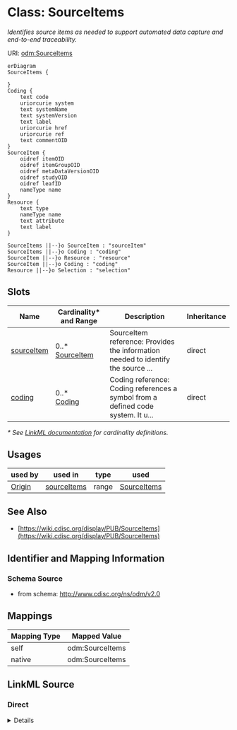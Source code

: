 # Class: SourceItems

_Identifies source items as needed to support automated data capture and end-to-end traceability._




URI: [odm:SourceItems](http://www.cdisc.org/ns/odm/v2.0/SourceItems)


```mermaid
erDiagram
SourceItems {

}
Coding {
    text code  
    uriorcurie system  
    text systemName  
    text systemVersion  
    text label  
    uriorcurie href  
    uriorcurie ref  
    text commentOID  
}
SourceItem {
    oidref itemOID  
    oidref itemGroupOID  
    oidref metaDataVersionOID  
    oidref studyOID  
    oidref leafID  
    nameType name  
}
Resource {
    text type  
    nameType name  
    text attribute  
    text label  
}

SourceItems ||--}o SourceItem : "sourceItem"
SourceItems ||--}o Coding : "coding"
SourceItem ||--}o Resource : "resource"
SourceItem ||--}o Coding : "coding"
Resource ||--}o Selection : "selection"

```



<!-- no inheritance hierarchy -->


## Slots

| Name | Cardinality* and Range | Description | Inheritance |
| ---  | --- | --- | --- |
| [sourceItem](sourceItem.md) | 0..* <br/> [SourceItem](SourceItem.md) | SourceItem reference: Provides the information needed to identify the source ... | direct |
| [coding](coding.md) | 0..* <br/> [Coding](Coding.md) | Coding reference: Coding references a symbol from a defined code system. It u... | direct |

_* See [LinkML documentation](https://linkml.io/linkml/schemas/slots.html#slot-cardinality) for cardinality definitions._




## Usages

| used by | used in | type | used |
| ---  | --- | --- | --- |
| [Origin](Origin.md) | [sourceItems](sourceItems.md) | range | [SourceItems](SourceItems.md) |






## See Also

* [https://wiki.cdisc.org/display/PUB/SourceItems](https://wiki.cdisc.org/display/PUB/SourceItems)

## Identifier and Mapping Information







### Schema Source


* from schema: http://www.cdisc.org/ns/odm/v2.0





## Mappings

| Mapping Type | Mapped Value |
| ---  | ---  |
| self | odm:SourceItems |
| native | odm:SourceItems |





## LinkML Source

<!-- TODO: investigate https://stackoverflow.com/questions/37606292/how-to-create-tabbed-code-blocks-in-mkdocs-or-sphinx -->

### Direct

<details>
```yaml
name: SourceItems
description: Identifies source items as needed to support automated data capture and
  end-to-end traceability.
from_schema: http://www.cdisc.org/ns/odm/v2.0
see_also:
- https://wiki.cdisc.org/display/PUB/SourceItems
rank: 1000
slots:
- sourceItem
- coding
slot_usage:
  sourceItem:
    name: sourceItem
    multivalued: true
    domain_of:
    - SourceItems
    range: SourceItem
    inlined: true
    inlined_as_list: true
  coding:
    name: coding
    multivalued: true
    domain_of:
    - StudyEventGroupDef
    - StudyEventDef
    - ItemGroupDef
    - Origin
    - SourceItems
    - SourceItem
    - ItemDef
    - CodeList
    - CodeListItem
    - StudyIndication
    - StudyIntervention
    - StudyTargetPopulation
    - StudyParameter
    - ParameterValue
    - Criterion
    - Annotation
    range: Coding
    inlined: true
    inlined_as_list: true
class_uri: odm:SourceItems

```
</details>

### Induced

<details>
```yaml
name: SourceItems
description: Identifies source items as needed to support automated data capture and
  end-to-end traceability.
from_schema: http://www.cdisc.org/ns/odm/v2.0
see_also:
- https://wiki.cdisc.org/display/PUB/SourceItems
rank: 1000
slot_usage:
  sourceItem:
    name: sourceItem
    multivalued: true
    domain_of:
    - SourceItems
    range: SourceItem
    inlined: true
    inlined_as_list: true
  coding:
    name: coding
    multivalued: true
    domain_of:
    - StudyEventGroupDef
    - StudyEventDef
    - ItemGroupDef
    - Origin
    - SourceItems
    - SourceItem
    - ItemDef
    - CodeList
    - CodeListItem
    - StudyIndication
    - StudyIntervention
    - StudyTargetPopulation
    - StudyParameter
    - ParameterValue
    - Criterion
    - Annotation
    range: Coding
    inlined: true
    inlined_as_list: true
attributes:
  sourceItem:
    name: sourceItem
    description: 'SourceItem reference: Provides the information needed to identify
      the source metadata.'
    from_schema: http://www.cdisc.org/ns/odm/v2.0
    rank: 1000
    multivalued: true
    identifier: false
    alias: sourceItem
    owner: SourceItems
    domain_of:
    - SourceItems
    range: SourceItem
    inlined: true
    inlined_as_list: true
  coding:
    name: coding
    description: 'Coding reference: Coding references a symbol from a defined code
      system. It uses a code defined in a terminology system to associate semantics
      with a given term, codelist, variable, or group of variables. The presence of
      a Coding element associates a meaning to its parent element. Including multiple
      Coding elements for a given parent indicates synonymous meanings provided by
      different code systems or code system versions.'
    from_schema: http://www.cdisc.org/ns/odm/v2.0
    rank: 1000
    multivalued: true
    identifier: false
    alias: coding
    owner: SourceItems
    domain_of:
    - StudyEventGroupDef
    - StudyEventDef
    - ItemGroupDef
    - Origin
    - SourceItems
    - SourceItem
    - ItemDef
    - CodeList
    - CodeListItem
    - StudyIndication
    - StudyIntervention
    - StudyTargetPopulation
    - StudyParameter
    - ParameterValue
    - Criterion
    - Annotation
    range: Coding
    inlined: true
    inlined_as_list: true
class_uri: odm:SourceItems

```
</details>
